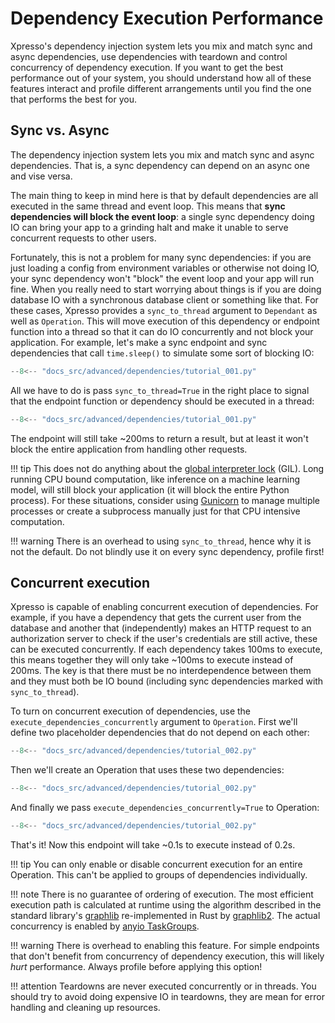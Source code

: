 
# Dependency Execution Performance

Xpresso's dependency injection system lets you mix and match sync and async dependencies, use dependencies with teardown and control concurrency of dependency execution.
If you want to get the best performance out of your system, you should understand how all of these features interact and profile different arrangements until you find the one that performs the best for you.

## Sync vs. Async

The dependency injection system lets you mix and match sync and async dependencies.
That is, a sync dependency can depend on an async one and vise versa.

The main thing to keep in mind here is that by default dependencies are all executed in the same thread and event loop.
This means that **sync dependencies will block the event loop**: a single sync dependency doing IO can bring your app to a grinding halt and make it unable to serve concurrent requests to other users.

Fortunately, this is not a problem for many sync dependencies: if you are just loading a config from environment variables or otherwise not doing IO, your sync dependency won't "block" the event loop and your app will run fine.
When you really need to start worrying about things is if you are doing database IO with a synchronous database client or something like that.
For these cases, Xpresso provides a `sync_to_thread` argument to `Dependant` as well as `Operation`.
This will move execution of this dependency or endpoint function into a thread so that it can do IO concurrently and not block your application.
For example, let's make a sync endpoint and sync dependencies that call `time.sleep()` to simulate some sort of blocking IO:

```python hl_lines="6-7 10-11"
--8<-- "docs_src/advanced/dependencies/tutorial_001.py"
```

All we have to do is pass `sync_to_thread=True` in the right place to signal that the endpoint function or dependency should be executed in a thread:

```python hl_lines="18-23"
--8<-- "docs_src/advanced/dependencies/tutorial_001.py"
```

The endpoint will still take ~200ms to return a result, but at least it won't block the entire application from handling other requests.

!!! tip
    This does not do anything about the [global interpreter lock] (GIL).
    Long running CPU bound computation, like inference on a machine learning model, will still block your application (it will block the entire Python process).
    For these situations, consider using [Gunicorn] to manage multiple processes or create a subprocess manually just for that CPU intensive computation.

!!! warning
    There is an overhead to using `sync_to_thread`, hence why it is not the default.
    Do not blindly use it on every sync dependency, profile first!

## Concurrent execution

Xpresso is capable of enabling concurrent execution of dependencies.
For example, if you have a dependency that gets the current user from the database and another that (independently) makes an HTTP request to an authorization server to check if the user's credentials are still active, these can be executed concurrently.
If each dependency takes 100ms to execute, this means together they will only take ~100ms to execute instead of 200ms.
The key is that there must be no interdependence between them and they must both be IO bound (including sync dependencies marked with `sync_to_thread`).

To turn on concurrent execution of dependencies, use the `execute_dependencies_concurrently` argument to `Operation`.
First we'll define two placeholder dependencies that do not depend on each other:

```python hl_lines="8-9 12-13"
--8<-- "docs_src/advanced/dependencies/tutorial_002.py"
```

Then we'll create an Operation that uses these two dependencies:

```python hl_lines="26-29"
--8<-- "docs_src/advanced/dependencies/tutorial_002.py"
```

And finally we pass `execute_dependencies_concurrently=True` to Operation:

```python hl_lines="30"
--8<-- "docs_src/advanced/dependencies/tutorial_002.py"
```

That's it!
Now this endpoint will take ~0.1s to execute instead of 0.2s.

!!! tip
    You can only enable or disable concurrent execution for an entire Operation.
    This can't be applied to groups of dependencies individually.

!!! note
    There is no guarantee of ordering of execution.
    The most efficient execution path is calculated at runtime using the algorithm described in the standard library's [graphlib] re-implemented in Rust by [graphlib2].
    The actual concurrency is enabled by [anyio TaskGroups].

!!! warning
    There is overhead to enabling this feature.
    For simple endpoints that don't benefit from concurrency of dependency execution, this will likely _hurt_ performance.
    Always profile before applying this option!

!!! attention
    Teardowns are never executed concurrently or in threads.
    You should try to avoid doing expensive IO in teardowns, they are mean for error handling and cleaning up resources.

[global interpreter lock]: https://realpython.com/python-gil/
[Gunicorn]: https://gunicorn.org
[graphlib]: https://docs.python.org/3/library/graphlib.html
[graphlib2]: https://github.com/adriangb/graphlib2
[anyio TaskGroups]: https://anyio.readthedocs.io/en/stable/tasks.html
